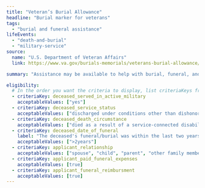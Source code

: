 ```yaml
---
title: "Veteran’s Burial Allowance"
headline: "Burial marker for veterans"
tags:
  - "burial and funeral assistance"
lifeEvents:
  - "death-and-burial"
  - "military-service"
source:
  name: "U.S. Department of Veteran Affairs"
  link: https://www.va.gov/burials-memorials/veterans-burial-allowance/

summary: "Assistance may be available to help with burial, funeral, and transportation costs of a deceased veteran."

eligibility:
  # In the order you want the criteria to display, list criteriaKeys from the csv here, each followed by a comma-separated list of which values indicate eligibility for that criteria. Wrap individual values in quotes if they have inner commas.
  - criteriaKey: deceased_served_in_active_military
    acceptableValues: ["yes"]
  - criteriaKey: deceased_service_status
    acceptableValues: ["discharged under conditions other than dishonorable"]
  - criteriaKey: deceased_death_circumstance
    acceptableValues: ["died as a result of a service-connected disability or illness", "died while receiving or traveling to receive VA care", "died while eligible or receiving VA compensation"]
  - criteriaKey: deceased_date_of_funeral
    label: "The deceased's funeral/burial was within the last two years."
    acceptableValues: [">2years"]
  - criteriaKey: applicant_relationship
    acceptableValues: ["spouse", "child", "parent", "other family member", "personal or official representative"]
  - criteriaKey: applicant_paid_funeral_expenses
    acceptableValues: [true]
  - criteriaKey: applicant_funeral_reimbursment
    acceptableValues: [true]
---
```

